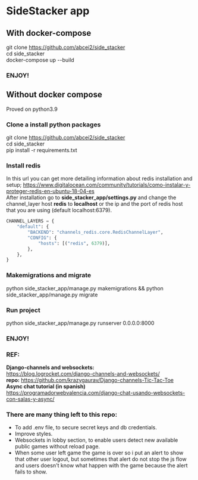 # SideStacker app

## With docker-compose
git clone https://github.com/abcei2/side_stacker  
cd side_stacker  
docker-compose up --build  
### ENJOY!

## Without docker compose  
Proved on python3.9  

### Clone a install python packages
git clone https://github.com/abcei2/side_stacker  
cd side_stacker  
pip install -r requirements.txt

### Install redis  
In this url you can get more detailing information about redis installation and setup; https://www.digitalocean.com/community/tutorials/como-instalar-y-proteger-redis-en-ubuntu-18-04-es    
After installation go to **side_stacker_app/settings.py** and change the channel_layer host **redis** to **localhost** or the ip and the port of redis host that you are using (default localhost:6379).

```python
CHANNEL_LAYERS = {
    "default": {
        "BACKEND": "channels_redis.core.RedisChannelLayer",
        "CONFIG": {
            "hosts": [("redis", 6379)],
        },
    },
}
```

### Makemigrations and migrate

python side_stacker_app/manage.py makemigrations && python side_stacker_app/manage.py migrate

### Run project

python side_stacker_app/manage.py runserver 0.0.0.0:8000

### ENJOY!



### REF:  
**Django-channels and websockets:**  
https://blog.logrocket.com/django-channels-and-websockets/  
**repo:** https://github.com/krazygaurav/Django-channels-Tic-Tac-Toe  
**Async chat tutorial (in spanish)**  
https://programadorwebvalencia.com/django-chat-usando-websockets-con-salas-y-async/  

### There are many thing left to this repo:
- To add .env file, to secure secret keys and db credentials.
- Improve styles.
- Websockets in lobby section, to enable users detect new available public games without reload page.
- When some user left game the game is over so i put an alert to show that other user logout, but sometimes that alert do not stop the js flow and users doesn't know what happen with the game because the alert fails to show.
